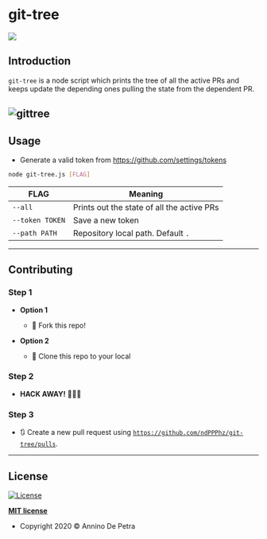 # git-tree
![](https://img.shields.io/badge/node-green)

## Introduction
`git-tree` is a node script which prints the tree of all the active PRs and keeps update the depending ones pulling the state from the dependent PR.

![gittree](https://user-images.githubusercontent.com/6486741/76171860-c9107680-6187-11ea-92a4-591920163bbb.gif)
---

## Usage

- Generate a valid token from https://github.com/settings/tokens

```bash
node git-tree.js [FLAG]
```

FLAG | Meaning
------------ | -------------
`--all` | Prints out the state of all the active PRs
`--token TOKEN` | Save a new token
`--path PATH` | Repository local path. Default `.`
---

## Contributing

### Step 1

- **Option 1**
    - 🍴 Fork this repo!

- **Option 2**
    - 👯 Clone this repo to your local

### Step 2

- **HACK AWAY!** 🔨🔨🔨

### Step 3

- 🔃 Create a new pull request using <a href="https://github.com/ndPPPhz/git-tree/pulls" target="_blank">`https://github.com/ndPPPhz/git-tree/pulls`</a>.

---


## License

[![License](http://img.shields.io/:license-mit-blue.svg?style=flat-square)](http://badges.mit-license.org)

**[MIT license](http://opensource.org/licenses/mit-license.php)**
- Copyright 2020 © Annino De Petra
